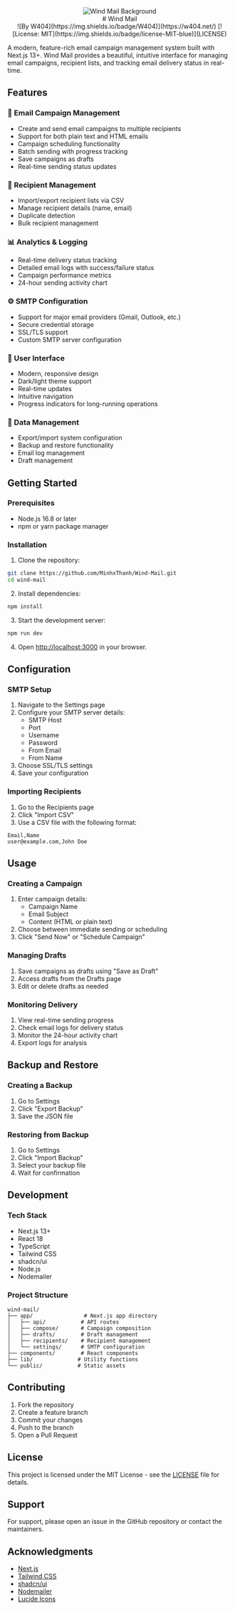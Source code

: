 <div align="center">
<img src="/images/image_background.png" alt="Wind Mail Background" style="max-height: 400px; width: auto;"/>
</div>
<div align="center">
  # Wind Mail
</div>
<div align="center">
   ![By W404](https://img.shields.io/badge/W404)](https://w404.net/)
  [![License: MIT](https://img.shields.io/badge/license-MIT-blue)](LICENSE)
</div>

A modern, feature-rich email campaign management system built with Next.js 13+. Wind Mail provides a beautiful, intuitive interface for managing email campaigns, recipient lists, and tracking email delivery status in real-time.

## Features

### 📧 Email Campaign Management
- Create and send email campaigns to multiple recipients
- Support for both plain text and HTML emails
- Campaign scheduling functionality
- Batch sending with progress tracking
- Save campaigns as drafts
- Real-time sending status updates

### 👥 Recipient Management
- Import/export recipient lists via CSV
- Manage recipient details (name, email)
- Duplicate detection
- Bulk recipient management

### 📊 Analytics & Logging
- Real-time delivery status tracking
- Detailed email logs with success/failure status
- Campaign performance metrics
- 24-hour sending activity chart

### ⚙️ SMTP Configuration
- Support for major email providers (Gmail, Outlook, etc.)
- Secure credential storage
- SSL/TLS support
- Custom SMTP server configuration

### 🎨 User Interface
- Modern, responsive design
- Dark/light theme support
- Real-time updates
- Intuitive navigation
- Progress indicators for long-running operations

### 💾 Data Management
- Export/import system configuration
- Backup and restore functionality
- Email log management
- Draft management

## Getting Started

### Prerequisites
- Node.js 16.8 or later
- npm or yarn package manager

### Installation

1. Clone the repository:
```bash
git clone https://github.com/MinhxThanh/Wind-Mail.git
cd wind-mail
```

2. Install dependencies:
```bash
npm install
```

3. Start the development server:
```bash
npm run dev
```

4. Open [http://localhost:3000](http://localhost:3000) in your browser.

## Configuration

### SMTP Setup

1. Navigate to the Settings page
2. Configure your SMTP server details:
   - SMTP Host
   - Port
   - Username
   - Password
   - From Email
   - From Name
3. Choose SSL/TLS settings
4. Save your configuration

### Importing Recipients

1. Go to the Recipients page
2. Click "Import CSV"
3. Use a CSV file with the following format:
```csv
Email,Name
user@example.com,John Doe
```

## Usage

### Creating a Campaign

1. Enter campaign details:
   - Campaign Name
   - Email Subject
   - Content (HTML or plain text)
2. Choose between immediate sending or scheduling
3. Click "Send Now" or "Schedule Campaign"

### Managing Drafts

1. Save campaigns as drafts using "Save as Draft"
2. Access drafts from the Drafts page
3. Edit or delete drafts as needed

### Monitoring Delivery

1. View real-time sending progress
2. Check email logs for delivery status
3. Monitor the 24-hour activity chart
4. Export logs for analysis

## Backup and Restore

### Creating a Backup

1. Go to Settings
2. Click "Export Backup"
3. Save the JSON file

### Restoring from Backup

1. Go to Settings
2. Click "Import Backup"
3. Select your backup file
4. Wait for confirmation

## Development

### Tech Stack
- Next.js 13+
- React 18
- TypeScript
- Tailwind CSS
- shadcn/ui
- Node.js
- Nodemailer

### Project Structure
```
wind-mail/
├── app/                # Next.js app directory
│   ├── api/           # API routes
│   ├── compose/       # Campaign composition
│   ├── drafts/        # Draft management
│   ├── recipients/    # Recipient management
│   └── settings/      # SMTP configuration
├── components/        # React components
├── lib/              # Utility functions
└── public/           # Static assets
```

## Contributing

1. Fork the repository
2. Create a feature branch
3. Commit your changes
4. Push to the branch
5. Open a Pull Request

## License

This project is licensed under the MIT License - see the [LICENSE](LICENSE) file for details.

## Support

For support, please open an issue in the GitHub repository or contact the maintainers.

## Acknowledgments

- [Next.js](https://nextjs.org/)
- [Tailwind CSS](https://tailwindcss.com/)
- [shadcn/ui](https://ui.shadcn.com/)
- [Nodemailer](https://nodemailer.com/)
- [Lucide Icons](https://lucide.dev/)

